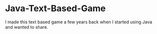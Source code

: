 # Java-Text-Based-Game
I made this text based game a few years back when I started using Java and wanted to share.
